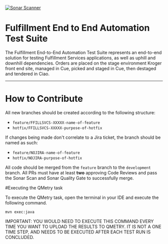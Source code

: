[![Sonar Scanner](https://github.com/krogertechnology/fulfillment-ete-qa/actions/workflows/sonarScanner.yml/badge.svg)](https://github.com/krogertechnology/fulfillment-ete-qa/actions/workflows/sonarScanner.yml)


# Fulfillment End to End Automation Test Suite
The Fulfillment End-to-End Automation Test Suite represents an end-to-end solution for testing Fulfillment Services applications, as well as uphill and downhill dependencies. Orders are placed on the stage environment Kroger front end site, managed in Cue, picked and staged in Cue, then destaged and tendered in Ciao.

___________________

# How to Contribute
All new branches should be created according to the following structure:

- `feature/FFILLSVCS-XXXXX-name-of-feature`
- `hotfix/FFILLSVCS-XXXXX-purpose-of-hotfix`

If changes being made don't correlate to a Jira ticket, the branch should be named as such:
- `feature/NOJIRA-name-of-feature`
- `hotfix/NOJIRA-purpose-of-hotfix`

All code should be merged from the `feature` branch to the `development` branch. All PRs must have at least **two** approving Code Reviews and pass the Sonar Scan and Sonar Quality Gate to successfully merge.

#Executing the QMetry task

To execute the QMetry task, open the terminal in your IDE and execute the following command.

`mvn exec:java`

IMPORTANT: YOU WOULD NEED TO EXECUTE THIS COMMAND EVERY TIME YOU WANT TO UPLOAD THE RESULTS TO QMETRY. IT IS NOT A ONE TIME STEP, AND NEEDS TO BE EXECUTED AFTER EACH TEST RUN IS CONCLUDED.
